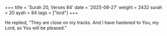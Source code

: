 +++
title = 'Surah 20, Verses 84'
date = '2025-08-27'
weight = 2432
surah = 20
ayah = 84
tags = ["lord"]
+++

He replied, “They are close on my tracks. And I have hastened to You, my Lord, so You will be pleased.”
